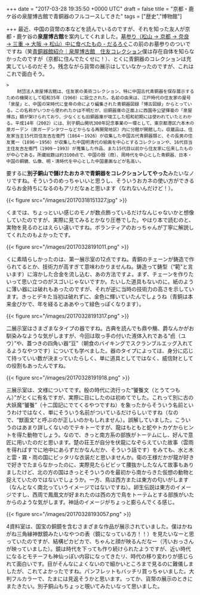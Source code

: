 
+++
date = "2017-03-28 19:35:50 +0000 UTC"
draft = false
title = "京都・鹿ケ谷の泉屋博古館で青銅器のフルコースしてきた"
tags = ["歴史","博物館"]

+++
最近、中国の貨幣の本などを読んでいるのですが、それを知った友人が京都・鹿ケ谷の**泉屋博古館**を案内してくれました。[墓参り（松山 → 京都 → 奈良 → 三重 → 大阪 → 松山）中に食べたもの - だるろぐ](http://blog.daruyanagi.jp/entry/2017/03/21/152242)この前のお墓参りのついでですね（笑[青銅器館紹介｜泉屋博古館　住友コレクション](https://www.sen-oku.or.jp/kyoto/exhibit/)僕は存在自体を知らなかったのですが（京都に住んでたくせに！）、とくに青銅器のコレクションは充実しているのだそう。残念ながら貨幣の展示はしていなかったのですが、これはこれで面白そう。

    >
        財団法人泉屋博古館は、住友家の美術コレクション、特に中国古代青銅器を保存展示するための機関として昭和35年（1960）に設立された。名前の由来は、江戸時代の住友家の屋号「泉屋」と、中国の宋時代に皇帝の命により編集された青銅器図録「博古図録」からとっている。この名称がいつから使われたかは不明だが、旧銅器庫の正面上に西園寺公望揮毫の「泉屋博古」額が架けられており、少なくとも旧銅器庫が竣工した昭和初期には使われていたとわかる。平成14年（2002）には、別子銅山開坑300年記念事業の一環として、東京都港区六本木の泉ガーデン（泉ガーデンタワーなどからなる再開発地区）内に分館が開館した。収蔵品は、住友家当主15代目住友吉左衞門（1864－1926）が収集した中国古代青銅器類と、その長男の住友寛一（1896－1956）が収集した中国明清代の絵画を中心とするコレクションや、16代目当主住友吉左衞門（1909－1993）が蒐集した作品、また15代目以前から住友家に伝来したものが中心である。所蔵総数は約3100点で、中国の殷（商）、周時代を中心とした青銅器、日本・中国の銅鏡、仏像、明・清時代を中心とした中国書画などが名高い。

    
要するに**別子銅山で儲けたおカネで青銅器をコレクションしてやった**みたいなノリですね。そういうのめっちゃいいと思うし、そういうおカネの使い方ができるならお金持ちになるのもアリだなぁと思います（なれないんだけど！）。

{{< figure src="/images/20170318151327.jpg"  >}}

くまでは、ちょっといい感じのモノが数点飾っているだけなんじゃないかと想像していたのですが、実際に見てみるとかなり圧巻でした。やはり本で読むのと、実物を見るのとはえらい違いですね。ボランティアのおっちゃんが丁寧に解説してくれたのもよかったです。

{{< figure src="/images/20170328191011.png"  >}}

くに素晴らしかったのは、第一展示室の12点ですね。青銅のチェーンが鋳造で作られてるとか、技術力が高すぎて意味わかりませんね。鋳造って鋳型（“範”と言います）に溶かした合金を流し込む、あの方法ですよ。まず、チェーンを作りたいって思い立つのがスゴいじゃないですか。たいした道具もないのに。紙のように薄い器には破れもあったのですが、それが逆に当時の技術力の高さを示しています。きっとデキた当初は破れずに、金色に輝いていたんでしょうね（青銅は本来金ぴかで、年を経るとああやって緑色っぽくなります）。

{{< figure src="/images/20170328191317.png"  >}}

二展示室はさまざまなタイプの器ですね。古典を読んでも鼎や觴、爵なんかがお馴染みなような気がしますが、今回は取っ手の付いた液体入れである“卣（ユウ）”や、蓋つきの四角い器“豆”（朝食のバイキングでスクランブルエッグ入れてるようなやつです）についても学べました。器のタイプによっては、身分に応じて持っていい数が決まっていたらしく、単に道具としてではなく、威信財としての役割もあったんですね。

{{< figure src="/images/20170328191918.png"  >}}

三展示室は、文様についてです。殷の時代に流行った“饕餮文（とうてつもん）”がとくに有名ですが、実際に目にしたのは初めてでした。これって別に古の大妖魔“饕餮”（十二国記にでてくるやつですね）を象ったからそういう名前というわけではなく、単にそういう名前がついているだけらしいですね（なので、“獣面文”と呼ぶのが正しいのかもしれません）。誤解していました。こういうのはあまり詳しくないのでテキトーですが、龍はもともと蛇やトカゲからヒントを得た動物でしょう。なので、きっと南方系の部族がトーテムにし、好んで意匠に用いたのだと思います。楚の荘王が自分を伏龍になぞらえていた故事（雲雨を得ればすでに地中にあらずだかなんだか、そういう話です）をみても、水と木と雲・霧・雨の国にピッタリな衣装だと思いませんか。衛の王様だかが龍が好きで好きでたまらなかったのに、実際見たらビビッて腰抜かしたなんて故事もありましたけど、北の方の国はきっとそういうのを最初から南からきた仮想の動物と捉えていたのではないでしょうか。一方、鳥は西方または東方の匂いがします（なんとなく南北っていうイメージではないですね）。卵生伝説は東方のイメージですし、西周で鳳凰文が好まれたのは西の方で鳥をトーテムとする部族がいたからのような気がします。神話のイメージがちょっと膨らんでくる感じ。

{{< figure src="/images/20170328193057.png"  >}}

4資料室は、国宝の銅鏡を含むさまざまな作品が展示されていました。僕はかねがね三角縁神獣鏡みたいなやつの表（鏡になっている方！！）を見たいなーと思っていたのですが、結構ピカピカで、ちゃんと顔が映るんだなー（汚いおっさんが映っていました）。鏡は時代を下っても作り続けられたようですが、近い時代になるとモチーフも神仙っぽい内容になってきたリ、時代の移り変わりが感じられて面白いです。目がそんなによくないので細かいところまで見るのに難儀しましたが、これてよかったですね。パンフレットもバッチリ買っちゃいました。大判フルカラーで、たまには見返そうかと思います。ってか、貨幣の展示のときにまたきたい。別子銅山もちょっと覗いてみたいなって思いました。


